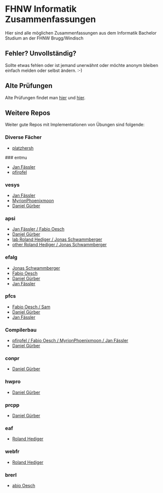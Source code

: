 # FHNW Informatik Zusammenfassungen
Hier sind alle möglichen Zusammenfassungen aus dem Informatik Bachelor Studium an der FHNW Brugg/Windisch

## Fehler? Unvollständig?
Sollte etwas fehlen oder ist jemand unerwähnt oder möchte anonym bleiben einfach melden oder selbst ändern. :-)

## Alte Prüfungen 
Alte Prüfungen findet man [hier](http://www.ib08.ch) und [hier](http://www.infboard.ch).

## Weitere Repos
Weiter gute Repos mit Implementationen von Übungen sind folgende:

### Diverse Fächer
- [platzhersh](https://github.com/platzhersh/FHNW-Java-Projekte)

### entmu
- [Jan Fässler](https://github.com/janfaessler/entmu)
- [pfirpfel](https://github.com/pfirpfel/jdraw-exercise)

### vesys
- [Jan Fässler](https://github.com/janfaessler/vesys/)
- [MyrionPhoenixmoon](https://github.com/MyrionPhoenixmoon/VeSys-Bank)
- [Daniel Gürber](https://github.com/danielguerber/vesys)

### apsi
- [Jan Fässler / Fabio Oesch](https://github.com/janfaessler/FHNW-Apsi)
- [Daniel Gürber](https://github.com/danielguerber/Apsi)
- [lab Roland Hediger / Jonas Schwammberger](https://github.com/rolandhediger/apsi_lab)
- [other Roland Hediger / Jonas Schwammberger](https://github.com/rolandhediger/apsi_solutions)

### efalg
- [Jonas Schwammberger](https://github.com/Helldevastator/efalg)
- [Fabio Oesch](https://github.com/fabio-oesch/fhwn.efalg)
- [Daniel Gürber](https://github.com/danielguerber/Efalg)
- [Jan Fässler](https://github.com/janfaessler/FHNW-efalg)

### pfcs
- [Fabio Oesch / Sam](https://github.com/fabio-oesch/fhnw.pfcs)
- [Daniel Gürber](https://github.com/danielguerber/Fhnw.Pfcs)
- [Jan Fässler](https://github.com/janfaessler/FHNW-pfcs)

### Compilerbau
- [pfirpfel / Fabio Oesch / MyrionPhoenixmoon / Jan Fässler](https://github.com/pfirpfel/iml-compiler)
- [Daniel Gürber](https://github.com/danielguerber/CPIB)

### conpr
- [Daniel Gürber](https://github.com/danielguerber/ConprScala)

### hwpro
- [Daniel Gürber](https://github.com/danielguerber/hwpro)

### prcpp
- [Daniel Gürber](https://github.com/danielguerber/PRCPP)

### eaf
- [Roland Hediger](https://github.com/rolandhediger/eaf_solutions)

### webfr
- [Roland Hediger](https://github.com/rolandhediger/webfr_solutions)

### brerl
- [abio Oesch](https://github.com/fabio-oesch/fhnw.bver)
